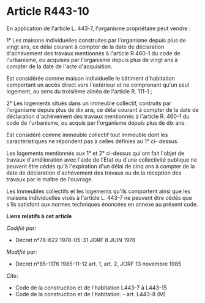 # Article R443-10

En application de l'article L. 443-7, l'organisme propriétaire peut vendre :

1° Les maisons individuelles construites par l'organisme depuis plus de vingt ans, ce délai courant à compter de la date de
déclaration d'achèvement des travaux mentionnés à l'article R 460-1 du code de l'urbanisme, ou acquises par l'organisme
depuis plus de vingt ans à compter de la date de l'acte d'acquisition.

Est considérée comme maison individuelle le bâtiment d'habitation comportant un accès direct vers l'extérieur et ne
comprenant qu'un seul logement, au sens du troisième alinéa de l'article R. 111-1 ;

2° Les logements situés dans un immeuble collectif, contruits par l'organisme depuis plus de dix ans, ce délai courant à
compter de la date de déclaration d'achèvement des travaux mentionnés à l'article R. 460-1 du code de l'urbanisme, ou acquis
par l'organisme depuis plus de dix ans.

Est considéré comme immeuble collectif tout immeuble dont les caractéristiques ne répondent pas à celles définies au 1° ci-
dessus.

Les logements mentionnés aux 1° et 2° ci-dessus qui ont fait l'objet de travaux d'amélioration avec l'aide de l'Etat ou d'une
collectivité publique ne peuvent être cédés qu'à l'expiration d'un délai de cinq ans à compter de la date de déclaration
d'achèvement des travaux ou de la réception des travaux par le maître de l'ouvrage.

Les immeubles collectifs et les logements qu'ils comportent ainsi que les maisons individuelles visés à l'article L. 443-7 ne
peuvent être cédés que s'ils satisfont aux normes techniques énoncées en annexe au présent code.

**Liens relatifs à cet article**

_Codifié par_:

  - Décret n°78-622 1978-05-31 JORF 8 JUIN 1978

_Modifié par_:

  - Décret n°85-1176 1985-11-12 art. 1, art. 2, JORF 13 novembre 1985

_Cite_:

  - Code de la construction et de l'habitation L443-7 à L443-15
  - Code de la construction et de l'habitation. - art. L443-8 (M)
